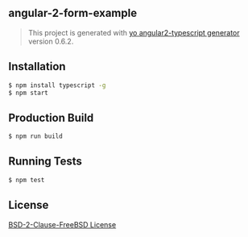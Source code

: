 ## angular-2-form-example
> This project is generated with [yo angular2-typescript generator](https://github.com/shibbir/generator-angular2-typescript) version 0.6.2.

## Installation

```bash
$ npm install typescript -g
$ npm start
```

## Production Build
```bash
$ npm run build
```

## Running Tests
```bash
$ npm test
```

## License
<a href="https://opensource.org/licenses/BSD-2-Clause-FreeBSD">BSD-2-Clause-FreeBSD License</a>
